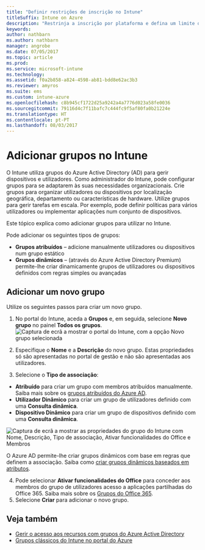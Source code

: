 ```yaml
---
title: "Definir restrições de inscrição no Intune"
titleSuffix: Intune on Azure
description: "Restrinja a inscrição por plataforma e defina um limite de inscrição de dispositivos no Intune. \""
keywords: 
author: nathbarn
ms.author: nathbarn
manager: angrobe
ms.date: 07/05/2017
ms.topic: article
ms.prod: 
ms.service: microsoft-intune
ms.technology: 
ms.assetid: f0a2b858-a824-4598-ab81-bdd8e62ac3b3
ms.reviewer: amyros
ms.suite: ems
ms.custom: intune-azure
ms.openlocfilehash: c8b945cf1722d25a9242a4a7776d023a58fe0036
ms.sourcegitcommit: 79116d4c7f11bafc7c444fc9f5af80fa0b21224e
ms.translationtype: HT
ms.contentlocale: pt-PT
ms.lasthandoff: 08/03/2017
---
```

# <a name="add-groups-in-intune"></a>Adicionar grupos no Intune
O Intune utiliza grupos do Azure Active Directory (AD) para gerir dispositivos e utilizadores. Como administrador do Intune, pode configurar grupos para se adaptarem às suas necessidades organizacionais. Crie grupos para organizar utilizadores ou dispositivos por localização geográfica, departamento ou características de hardware. Utilize grupos para gerir tarefas em escala. Por exemplo, pode definir políticas para vários utilizadores ou implementar aplicações num conjunto de dispositivos.

Este tópico explica como adicionar grupos para utilizar no Intune.

Pode adicionar os seguintes tipos de grupos:
- **Grupos atribuídos** – adicione manualmente utilizadores ou dispositivos num grupo estático
- **Grupos dinâmicos** – (através do Azure Active Directory Premium) permite-lhe criar dinamicamente grupos de utilizadores ou dispositivos definidos com regras simples ou avançadas

## <a name="add-a-new-group"></a>Adicionar um novo grupo

Utilize os seguintes passos para criar um novo grupo.
1. No portal do Intune, aceda a **Grupos** e, em seguida, selecione **Novo grupo** no painel **Todos os grupos**.
  ![Captura de ecrã a mostrar o portal do Intune, com a opção Novo grupo selecionada](./media/groups-add-new.png)
2. Especifique o **Nome** e a **Descrição** do novo grupo. Estas propriedades só são apresentadas no portal de gestão e não são apresentadas aos utilizadores.

3. Selecione o **Tipo de associação**:
  - **Atribuído** para criar um grupo com membros atribuídos manualmente. Saiba mais sobre os [grupos atribuídos do Azure AD](https://docs.microsoft.com/azure/active-directory/active-directory-groups-create-azure-portal).
  - **Utilizador Dinâmico** para criar um grupo de utilizadores definido com uma **Consulta dinâmica**.
  - **Dispositivo Dinâmico** para criar um grupo de dispositivos definido com uma **Consulta dinâmica**.

  ![Captura de ecrã a mostrar as propriedades do grupo do Intune com Nome, Descrição, Tipo de associação, Ativar funcionalidades do Office e Membros](./media/groups-add-properties.png)

  O Azure AD permite-lhe criar grupos dinâmicos com base em regras que definem a associação. Saiba como [criar grupos dinâmicos baseados em atributos](https://docs.microsoft.com/azure/active-directory/active-directory-groups-dynamic-membership-azure-portal).

4. Pode selecionar **Ativar funcionalidades do Office** para conceder aos membros do grupo de utilizadores acesso a aplicações partilhadas do Office 365. Saiba mais sobre os [Grupos do Office 365](https://support.office.com/article/Learn-about-Office-365-groups-b565caa1-5c40-40ef-9915-60fdb2d97fa2).
5. Selecione **Criar** para adicionar o novo grupo.

## <a name="see-also"></a>Veja também
- [Gerir o acesso aos recursos com grupos do Azure Active Directory](https://docs.microsoft.com/azure/active-directory/active-directory-manage-groups)
- [Grupos clássicos do Intune no portal do Azure](groups-get-started.md)
